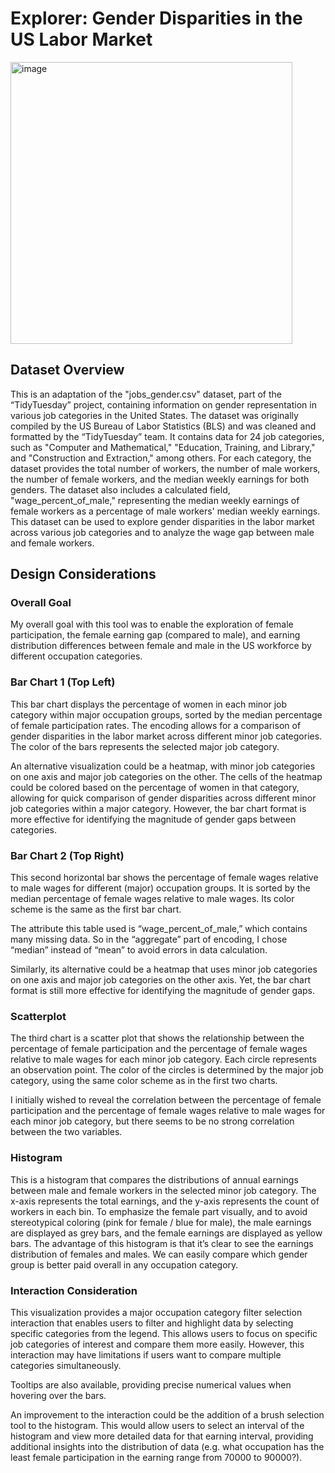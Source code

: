 # Explorer: Gender Disparities in the US Labor Market

<img width="451" alt="image" src="https://github.com/ChrisLu0/DataVis/assets/145377410/58763357-698a-4c6a-b79e-518145eb575f">

## Dataset Overview

This is an adaptation of the "jobs_gender.csv" dataset, part of the “TidyTuesday” project, containing information on gender representation in various job categories in the United States. The dataset was originally compiled by the US Bureau of Labor Statistics (BLS) and was cleaned and formatted by the “TidyTuesday” team. It contains data for 24 job categories, such as "Computer and Mathematical," "Education, Training, and Library," and "Construction and Extraction," among others. For each category, the dataset provides the total number of workers, the number of male workers, the number of female workers, and the median weekly earnings for both genders. The dataset also includes a calculated field, "wage_percent_of_male," representing the median weekly earnings of female workers as a percentage of male workers' median weekly earnings. This dataset can be used to explore gender disparities in the labor market across various job categories and to analyze the wage gap between male and female workers.

## Design Considerations

### Overall Goal

My overall goal with this tool was to enable the exploration of female participation, the female earning gap (compared to male), and earning distribution differences between female and male in the US workforce by different occupation categories.

### Bar Chart 1 (Top Left)

This bar chart displays the percentage of women in each minor job category within major occupation groups, sorted by the median percentage of female participation rates. The encoding allows for a comparison of gender disparities in the labor market across different minor job categories. The color of the bars represents the selected major job category.

An alternative visualization could be a heatmap, with minor job categories on one axis and major job categories on the other. The cells of the heatmap could be colored based on the percentage of women in that category, allowing for quick comparison of gender disparities across different minor job categories within a major category. However, the bar chart format is more effective for identifying the magnitude of gender gaps between categories.

### Bar Chart 2 (Top Right)

This second horizontal bar shows the percentage of female wages relative to male wages for different (major) occupation groups. It is sorted by the median percentage of female wages relative to male wages. Its color scheme is the same as the first bar chart.

The attribute this table used is “wage_percent_of_male,” which contains many missing data. So in the “aggregate” part of encoding, I chose “median” instead of “mean” to avoid errors in data calculation.

Similarly, its alternative could be a heatmap that uses minor job categories on one axis and major job categories on the other axis. Yet, the bar chart format is still more effective for identifying the magnitude of gender gaps.

### Scatterplot

The third chart is a scatter plot that shows the relationship between the percentage of female participation and the percentage of female wages relative to male wages for each minor job category. Each circle represents an observation point. The color of the circles is determined by the major job category, using the same color scheme as in the first two charts.

I initially wished to reveal the correlation between the percentage of female participation and the percentage of female wages relative to male wages for each minor job category, but there seems to be no strong correlation between the two variables.

### Histogram

This is a histogram that compares the distributions of annual earnings between male and female workers in the selected minor job category. The x-axis represents the total earnings, and the y-axis represents the count of workers in each bin. To emphasize the female part visually, and to avoid stereotypical coloring (pink for female / blue for male), the male earnings are displayed as grey bars, and the female earnings are displayed as yellow bars. The advantage of this histogram is that it’s clear to see the earnings distribution of females and males. We can easily compare which gender group is better paid overall in any occupation category.

### Interaction Consideration

This visualization provides a major occupation category filter selection interaction that enables users to filter and highlight data by selecting specific categories from the legend. This allows users to focus on specific job categories of interest and compare them more easily. However, this interaction may have limitations if users want to compare multiple categories simultaneously.

Tooltips are also available, providing precise numerical values when hovering over the bars.

An improvement to the interaction could be the addition of a brush selection tool to the histogram. This would allow users to select an interval of the histogram and view more detailed data for that earning interval, providing additional insights into the distribution of data (e.g. what occupation has the least female participation in the earning range from 70000 to 90000?).
